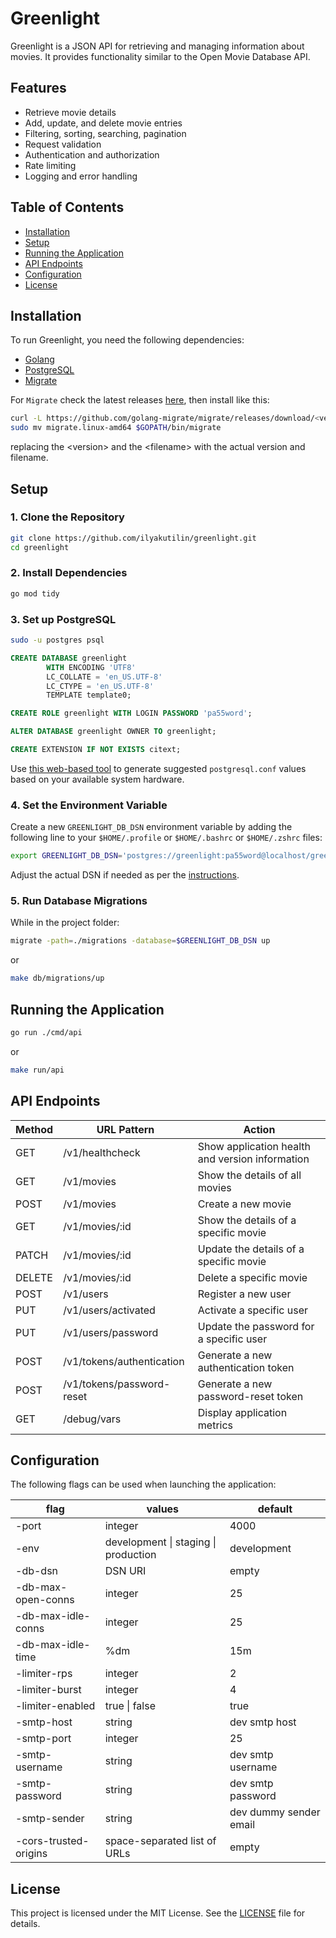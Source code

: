 # Greenlight

Greenlight is a JSON API for retrieving and managing information about movies. It provides functionality similar to the Open Movie Database API.

## Features

- Retrieve movie details
- Add, update, and delete movie entries
- Filtering, sorting, searching, pagination
- Request validation
- Authentication and authorization
- Rate limiting
- Logging and error handling

## Table of Contents

- [Installation](#installation)
- [Setup](#setup)
- [Running the Application](#running-the-application)
- [API Endpoints](#api-endpoints)
- [Configuration](#configuration)
- [License](#license)

## Installation

To run Greenlight, you need the following dependencies:

- [Golang](https://go.dev/doc/install)
- [PostgreSQL](https://www.postgresql.org/download/)
- [Migrate](https://github.com/golang-migrate/migrate)

For `Migrate` check the latest releases [here](https://github.com/golang-migrate/migrate/releases), then install like this:

```sh
curl -L https://github.com/golang-migrate/migrate/releases/download/<version>/<filename> | tar xvz
sudo mv migrate.linux-amd64 $GOPATH/bin/migrate
```

replacing the \<version\> and the \<filename\> with the actual version and filename.

## Setup

### 1. Clone the Repository

```sh
git clone https://github.com/ilyakutilin/greenlight.git
cd greenlight
```

### 2. Install Dependencies

```sh
go mod tidy
```

### 3. Set up PostgreSQL

```sh
sudo -u postgres psql
```

```sql
CREATE DATABASE greenlight
        WITH ENCODING 'UTF8'
        LC_COLLATE = 'en_US.UTF-8'
        LC_CTYPE = 'en_US.UTF-8'
        TEMPLATE template0;

CREATE ROLE greenlight WITH LOGIN PASSWORD 'pa55word';

ALTER DATABASE greenlight OWNER TO greenlight;

CREATE EXTENSION IF NOT EXISTS citext;
```

Use [this web-based tool](https://pgtune.leopard.in.ua) to generate suggested `postgresql.conf` values based on your available system hardware.

### 4. Set the Environment Variable

Create a new `GREENLIGHT_DB_DSN` environment variable by adding the following line to your `$HOME/.profile` or `$HOME/.bashrc` or `$HOME/.zshrc` files:

```sh
export GREENLIGHT_DB_DSN='postgres://greenlight:pa55word@localhost/greenlight'
```

Adjust the actual DSN if needed as per the [instructions](https://www.postgresql.org/docs/current/libpq-connect.html#LIBPQ-CONNSTRING-URIS).

### 5. Run Database Migrations

While in the project folder:

```sh
migrate -path=./migrations -database=$GREENLIGHT_DB_DSN up
```

or

```sh
make db/migrations/up
```

## Running the Application

```sh
go run ./cmd/api
```

or

```sh
make run/api
```

## API Endpoints

| Method | URL Pattern               | Action                                          |
| ------ | ------------------------- | ----------------------------------------------- |
| GET    | /v1/healthcheck           | Show application health and version information |
| GET    | /v1/movies                | Show the details of all movies                  |
| POST   | /v1/movies                | Create a new movie                              |
| GET    | /v1/movies/:id            | Show the details of a specific movie            |
| PATCH  | /v1/movies/:id            | Update the details of a specific movie          |
| DELETE | /v1/movies/:id            | Delete a specific movie                         |
| POST   | /v1/users                 | Register a new user                             |
| PUT    | /v1/users/activated       | Activate a specific user                        |
| PUT    | /v1/users/password        | Update the password for a specific user         |
| POST   | /v1/tokens/authentication | Generate a new authentication token             |
| POST   | /v1/tokens/password-reset | Generate a new password-reset token             |
| GET    | /debug/vars               | Display application metrics                     |

## Configuration

The following flags can be used when launching the application:

| flag                  | values                               | default                |
| --------------------- | ------------------------------------ | ---------------------- |
| -port                 | integer                              | 4000                   |
| -env                  | development \| staging \| production | development            |
| -db-dsn               | DSN URI                              | empty                  |
| -db-max-open-conns    | integer                              | 25                     |
| -db-max-idle-conns    | integer                              | 25                     |
| -db-max-idle-time     | %dm                                  | 15m                    |
| -limiter-rps          | integer                              | 2                      |
| -limiter-burst        | integer                              | 4                      |
| -limiter-enabled      | true \| false                        | true                   |
| -smtp-host            | string                               | dev smtp host          |
| -smtp-port            | integer                              | 25                     |
| -smtp-username        | string                               | dev smtp username      |
| -smtp-password        | string                               | dev smtp password      |
| -smtp-sender          | string                               | dev dummy sender email |
| -cors-trusted-origins | space-separated list of URLs         | empty                  |

## License

This project is licensed under the MIT License. See the [LICENSE](https://opensource.org/license/mit) file for details.
